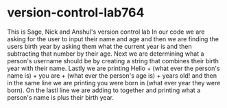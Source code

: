 # version-control-lab764
This is Sage, Nick and Anshul's version control lab
In our code we are asking for the user to input their name and age and then we are finding the users birth year by asking them what the current year is and then subtracting that number by their age. Next we are determining what a person's username should be by creating a string that combines their birth year with their name.
Lastly we are printing Hello + (what ever the person's name is) + you are + (what ever the person's age is) + years old! and then in the same line we are printing you were born in (what ever year they were born).
On the lastl line we are adding to together and printing what a person's name is plus their birth year.
